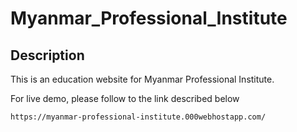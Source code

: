 # Myanmar_Professional_Institute
## Description
This is an education website for Myanmar Professional Institute.

For live demo, please follow to the link described below
```
https://myanmar-professional-institute.000webhostapp.com/
```

